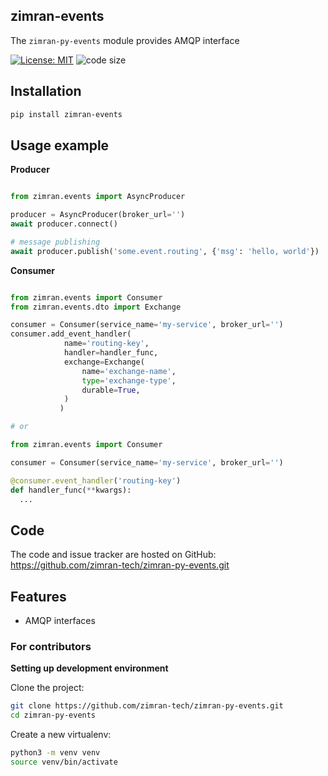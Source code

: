 ## zimran-events

The `zimran-py-events` module provides AMQP interface

[![License: MIT](https://img.shields.io/badge/License-MIT-green.svg?color=green&style=plastic)](https://opensource.org/licenses/MIT)
![code size](<https://img.shields.io/github/languages/code-size/zimran-tech/zimran-py-events?style=plastic>)

## Installation

```bash
pip install zimran-events
```

## Usage example

**Producer**

```python

from zimran.events import AsyncProducer

producer = AsyncProducer(broker_url='')
await producer.connect()

# message publishing
await producer.publish('some.event.routing', {'msg': 'hello, world'})
```

**Consumer**

```python

from zimran.events import Consumer
from zimran.events.dto import Exchange

consumer = Consumer(service_name='my-service', broker_url='')
consumer.add_event_handler(
            name='routing-key',
            handler=handler_func,
            exchange=Exchange(
                name='exchange-name',
                type='exchange-type',
                durable=True,
            )
           )

# or

from zimran.events import Consumer

consumer = Consumer(service_name='my-service', broker_url='')

@consumer.event_handler('routing-key')
def handler_func(**kwargs):
  ...

```

## Code

The code and issue tracker are hosted on GitHub: <https://github.com/zimran-tech/zimran-py-events.git>

## Features

- AMQP interfaces

### For contributors

**Setting up development environment**

Clone the project:

```bash
git clone https://github.com/zimran-tech/zimran-py-events.git
cd zimran-py-events
```

Create a new virtualenv:

```bash
python3 -m venv venv
source venv/bin/activate
```

